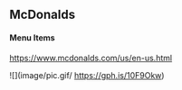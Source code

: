 ## McDonalds

#### Menu Items

https://www.mcdonalds.com/us/en-us.html


![](image/pic.gif/ https://gph.is/10F9Okw)
